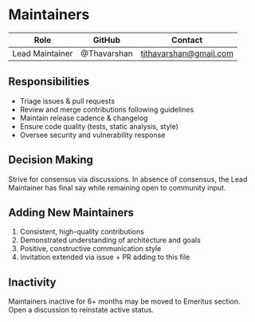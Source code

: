 # Maintainers

| Role            | GitHub      | Contact                  |
| --------------- | ----------- | ------------------------ |
| Lead Maintainer | @Thavarshan | <tjthavarshan@gmail.com> |

## Responsibilities

- Triage issues & pull requests
- Review and merge contributions following guidelines
- Maintain release cadence & changelog
- Ensure code quality (tests, static analysis, style)
- Oversee security and vulnerability response

## Decision Making

Strive for consensus via discussions. In absence of consensus, the Lead Maintainer has final say while remaining open to community input.

## Adding New Maintainers

1. Consistent, high-quality contributions
2. Demonstrated understanding of architecture and goals
3. Positive, constructive communication style
4. Invitation extended via issue + PR adding to this file

## Inactivity

Maintainers inactive for 6+ months may be moved to Emeritus section. Open a discussion to reinstate active status.

